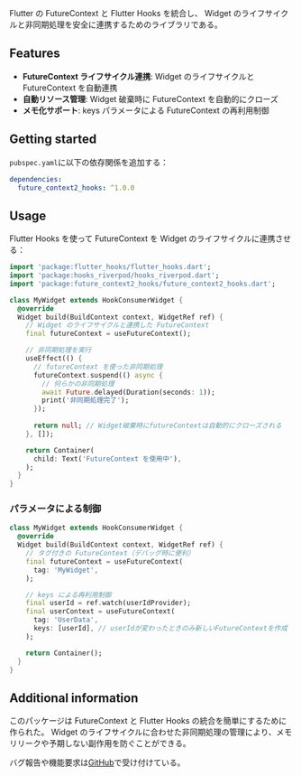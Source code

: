 Flutter の FutureContext と Flutter Hooks を統合し、
Widget のライフサイクルと非同期処理を安全に連携するためのライブラリである。

## Features

- **FutureContext ライフサイクル連携**: Widget のライフサイクルと FutureContext を自動連携
- **自動リソース管理**: Widget 破棄時に FutureContext を自動的にクローズ
- **メモ化サポート**: keys パラメータによる FutureContext の再利用制御

## Getting started

`pubspec.yaml`に以下の依存関係を追加する：

```yaml
dependencies:
  future_context2_hooks: ^1.0.0
```

## Usage

Flutter Hooks を使って FutureContext を Widget のライフサイクルに連携させる：

```dart
import 'package:flutter_hooks/flutter_hooks.dart';
import 'package:hooks_riverpod/hooks_riverpod.dart';
import 'package:future_context2_hooks/future_context2_hooks.dart';

class MyWidget extends HookConsumerWidget {
  @override
  Widget build(BuildContext context, WidgetRef ref) {
    // Widget のライフサイクルと連携した FutureContext
    final futureContext = useFutureContext();

    // 非同期処理を実行
    useEffect(() {
      // futureContext を使った非同期処理
      futureContext.suspend(() async {
        // 何らかの非同期処理
        await Future.delayed(Duration(seconds: 1));
        print('非同期処理完了');
      });
      
      return null; // Widget破棄時にfutureContextは自動的にクローズされる
    }, []);

    return Container(
      child: Text('FutureContext を使用中'),
    );
  }
}

```

### パラメータによる制御

```dart
class MyWidget extends HookConsumerWidget {
  @override
  Widget build(BuildContext context, WidgetRef ref) {
    // タグ付きの FutureContext（デバッグ時に便利）
    final futureContext = useFutureContext(
      tag: 'MyWidget',
    );

    // keys による再利用制御
    final userId = ref.watch(userIdProvider);
    final userContext = useFutureContext(
      tag: 'UserData',
      keys: [userId], // userIdが変わったときのみ新しいFutureContextを作成
    );

    return Container();
  }
}
```

## Additional information

このパッケージは FutureContext と Flutter Hooks の統合を簡単にするために作られた。
Widget のライフサイクルに合わせた非同期処理の管理により、メモリリークや予期しない副作用を防ぐことができる。

バグ報告や機能要求は[GitHub](https://github.com/eaglesakura/flutter_armyknife)で受け付けている。
